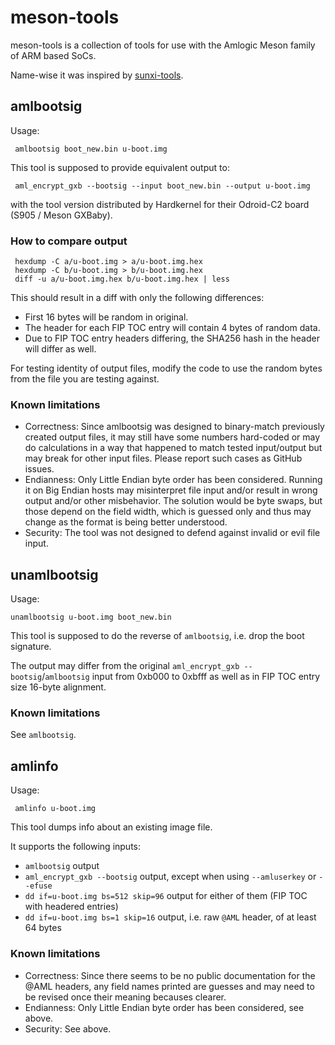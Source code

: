 # meson-tools

meson-tools is a collection of tools for use with the Amlogic Meson family of ARM based SoCs.

Name-wise it was inspired by [sunxi-tools](https://github.com/linux-sunxi/sunxi-tools/).

## amlbootsig

Usage:
```
 amlbootsig boot_new.bin u-boot.img
```

This tool is supposed to provide equivalent output to:
```
 aml_encrypt_gxb --bootsig --input boot_new.bin --output u-boot.img
```
with the tool version distributed by Hardkernel for their Odroid-C2 board (S905 / Meson GXBaby).

### How to compare output

```
 hexdump -C a/u-boot.img > a/u-boot.img.hex
 hexdump -C b/u-boot.img > b/u-boot.img.hex
 diff -u a/u-boot.img.hex b/u-boot.img.hex | less
```

This should result in a diff with only the following differences:

* First 16 bytes will be random in original.
* The header for each FIP TOC entry will contain 4 bytes of random data.
* Due to FIP TOC entry headers differing, the SHA256 hash in the header will differ as well.

For testing identity of output files, modify the code to use the random bytes from the file you are testing against.

### Known limitations

* Correctness: Since amlbootsig was designed to binary-match previously created output files, it may still have some numbers hard-coded or may do calculations in a way that happened to match tested input/output but may break for other input files. Please report such cases as GitHub issues.
* Endianness: Only Little Endian byte order has been considered. Running it on Big Endian hosts may misinterpret file input and/or result in wrong output and/or other misbehavior. The solution would be byte swaps, but those depend on the field width, which is guessed only and thus may change as the format is being better understood.
* Security: The tool was not designed to defend against invalid or evil file input.

## unamlbootsig

Usage:
```
unamlbootsig u-boot.img boot_new.bin
```

This tool is supposed to do the reverse of `amlbootsig`, i.e. drop the boot signature.

The output may differ from the original `aml_encrypt_gxb --bootsig`/`amlbootsig` input from 0xb000 to 0xbfff as well as in FIP TOC entry size 16-byte alignment.

### Known limitations

See `amlbootsig`.

## amlinfo

Usage:
```
 amlinfo u-boot.img
```

This tool dumps info about an existing image file.

It supports the following inputs:
* `amlbootsig` output
* `aml_encrypt_gxb --bootsig` output, except when using `--amluserkey` or `--efuse`
* `dd if=u-boot.img bs=512 skip=96` output for either of them (FIP TOC with headered entries)
* `dd if=u-boot.img bs=1 skip=16` output, i.e. raw `@AML` header, of at least 64 bytes

### Known limitations

* Correctness: Since there seems to be no public documentation for the @AML headers, any field names printed are guesses and may need to be revised once their meaning becauses clearer.
* Endianness: Only Little Endian byte order has been considered, see above.
* Security: See above.
